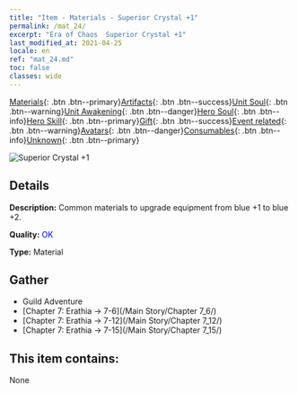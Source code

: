 ```yaml
---
title: "Item - Materials - Superior Crystal +1"
permalink: /mat_24/
excerpt: "Era of Chaos  Superior Crystal +1"
last_modified_at: 2021-04-25
locale: en
ref: "mat_24.md"
toc: false
classes: wide
---
```

 [Materials](/Items/){: .btn .btn--primary}[Artifacts](/Items/Artifacts/){: .btn .btn--success}[Unit Soul](/Items/UnitSoul/){: .btn .btn--warning}[Unit Awakening](/Items/UnitAwakening/){: .btn .btn--danger}[Hero Soul](/Items/HeroSoul/){: .btn .btn--info}[Hero Skill](/Items/HeroSkill/){: .btn .btn--primary}[Gift](/Items/Gift/){: .btn .btn--success}[Event related](/Items/Events/){: .btn .btn--warning}[Avatars](/Items/Avatars/){: .btn .btn--danger}[Consumables](/Items/Consumables/){: .btn .btn--info}[Unknown](/Items/Unknown/){: .btn .btn--primary}

 ![Superior Crystal +1](/images/t/i_cailiao_shuijing1.png)

## Details
 **Description:** Common materials to upgrade equipment from blue +1 to blue +2.

 **Quality:** <span style="color: #0000CD">OK</span>

 **Type:** Material

## Gather

*    Guild Adventure 
*    [Chapter 7: Erathia -> 7-6](/Main Story/Chapter 7_6/) 
*    [Chapter 7: Erathia -> 7-12](/Main Story/Chapter 7_12/) 
*    [Chapter 7: Erathia -> 7-15](/Main Story/Chapter 7_15/) 

## This item contains:

  None

